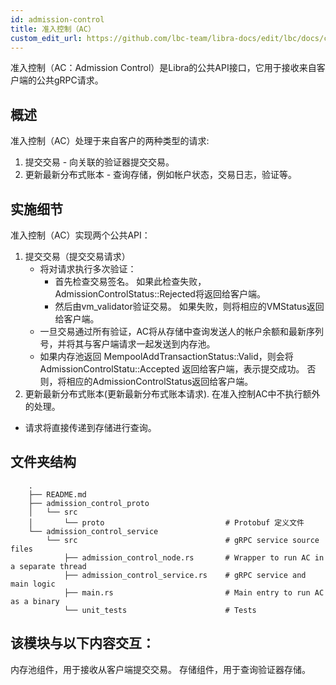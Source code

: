 ```yaml
---
id: admission-control
title: 准入控制（AC）
custom_edit_url: https://github.com/lbc-team/libra-docs/edit/lbc/docs/crates/admission-control.md
---
```


准入控制（AC：Admission Control）是Libra的公共API接口，它用于接收来自客户端的公共gRPC请求。

## 概述

准入控制（AC）处理于来自客户的两种类型的请求:

1. 提交交易  - 向关联的验证器提交交易。
2. 更新最新分布式账本 - 查询存储，例如帐户状态，交易日志，验证等。

## 实施细节
准入控制（AC）实现两个公共API：
1. 提交交易（提交交易请求）
    * 将对请求执行多次验证：
       * 首先检查交易签名。 如果此检查失败，AdmissionControlStatus::Rejected将返回给客户端。
       * 然后由vm_validator验证交易。 如果失败，则将相应的VMStatus返回给客户端。
    * 一旦交易通过所有验证，AC将从存储中查询发送人的帐户余额和最新序列号，并将其与客户端请求一起发送到内存池。
    * 如果内存池返回 MempoolAddTransactionStatus::Valid，则会将AdmissionControlStatu::Accepted 返回给客户端，表示提交成功。 否则，将相应的AdmissionControlStatus返回给客户端。
2. 更新最新分布式账本(更新最新分布式账本请求). 在准入控制AC中不执行额外的处理。
* 请求将直接传递到存储进行查询。

## 文件夹结构

```
    .
    ├── README.md
    ├── admission_control_proto
    │   └── src
    │       └── proto                           # Protobuf 定义文件
    └── admission_control_service
        └── src                                 # gRPC service source files
            ├── admission_control_node.rs       # Wrapper to run AC in a separate thread
            ├── admission_control_service.rs    # gRPC service and main logic
            ├── main.rs                         # Main entry to run AC as a binary
            └── unit_tests                      # Tests
```

## 该模块与以下内容交互：

内存池组件，用于接收从客户端提交交易。
存储组件，用于查询验证器存储。
